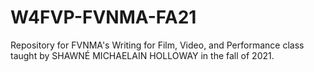 # W4FVP-FVNMA-FA21
Repository for FVNMA's Writing for Film, Video, and Performance class taught by SHAWNÉ MICHAELAIN HOLLOWAY in the fall of 2021.
